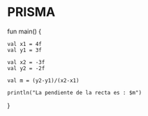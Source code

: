 # PRISMA
fun main() {

    val x1 = 4f
    val y1 = 3f

    val x2 = -3f
    val y2 = -2f

    val m = (y2-y1)/(x2-x1)

    println("La pendiente de la recta es : $m")

}
